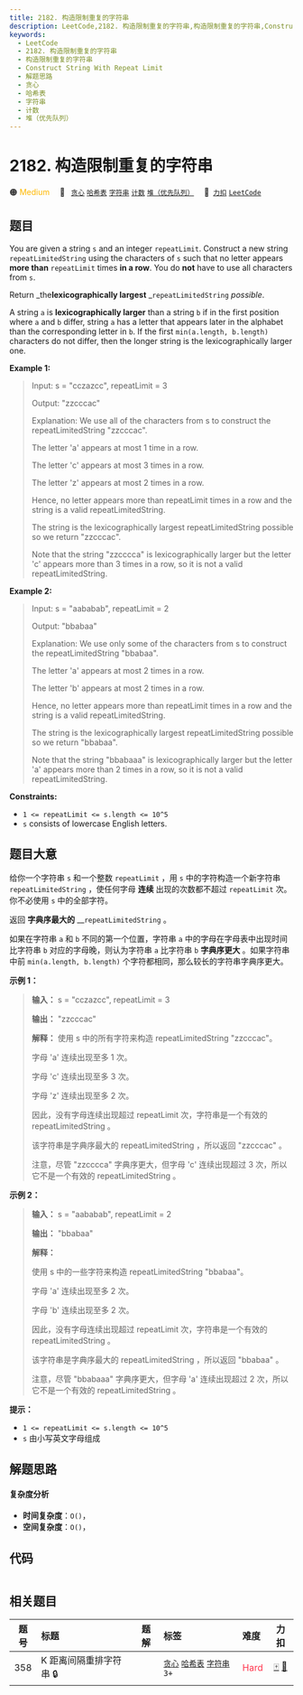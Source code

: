 ```yaml
---
title: 2182. 构造限制重复的字符串
description: LeetCode,2182. 构造限制重复的字符串,构造限制重复的字符串,Construct String With Repeat Limit,解题思路,贪心,哈希表,字符串,计数,堆（优先队列）
keywords:
  - LeetCode
  - 2182. 构造限制重复的字符串
  - 构造限制重复的字符串
  - Construct String With Repeat Limit
  - 解题思路
  - 贪心
  - 哈希表
  - 字符串
  - 计数
  - 堆（优先队列）
---
```


# 2182. 构造限制重复的字符串

🟠 <font color=#ffb800>Medium</font>&emsp; 🔖&ensp; [`贪心`](/tag/greedy.md) [`哈希表`](/tag/hash-table.md) [`字符串`](/tag/string.md) [`计数`](/tag/counting.md) [`堆（优先队列）`](/tag/heap-priority-queue.md)&emsp; 🔗&ensp;[`力扣`](https://leetcode.cn/problems/construct-string-with-repeat-limit) [`LeetCode`](https://leetcode.com/problems/construct-string-with-repeat-limit)

## 题目

You are given a string `s` and an integer `repeatLimit`. Construct a new
string `repeatLimitedString` using the characters of `s` such that no letter
appears **more than** `repeatLimit` times **in a row**. You do **not** have to
use all characters from `s`.

Return _the**lexicographically largest** _`repeatLimitedString` _possible_.

A string `a` is **lexicographically larger** than a string `b` if in the first
position where `a` and `b` differ, string `a` has a letter that appears later
in the alphabet than the corresponding letter in `b`. If the first
`min(a.length, b.length)` characters do not differ, then the longer string is
the lexicographically larger one.



**Example 1:**

> Input: s = "cczazcc", repeatLimit = 3
> 
> Output: "zzcccac"
> 
> Explanation: We use all of the characters from s to construct the repeatLimitedString "zzcccac".
> 
> The letter 'a' appears at most 1 time in a row.
> 
> The letter 'c' appears at most 3 times in a row.
> 
> The letter 'z' appears at most 2 times in a row.
> 
> Hence, no letter appears more than repeatLimit times in a row and the string is a valid repeatLimitedString.
> 
> The string is the lexicographically largest repeatLimitedString possible so we return "zzcccac".
> 
> Note that the string "zzcccca" is lexicographically larger but the letter 'c' appears more than 3 times in a row, so it is not a valid repeatLimitedString.

**Example 2:**

> Input: s = "aababab", repeatLimit = 2
> 
> Output: "bbabaa"
> 
> Explanation: We use only some of the characters from s to construct the repeatLimitedString "bbabaa". 
> 
> The letter 'a' appears at most 2 times in a row.
> 
> The letter 'b' appears at most 2 times in a row.
> 
> Hence, no letter appears more than repeatLimit times in a row and the string is a valid repeatLimitedString.
> 
> The string is the lexicographically largest repeatLimitedString possible so we return "bbabaa".
> 
> Note that the string "bbabaaa" is lexicographically larger but the letter 'a' appears more than 2 times in a row, so it is not a valid repeatLimitedString.

**Constraints:**

  * `1 <= repeatLimit <= s.length <= 10^5`
  * `s` consists of lowercase English letters.


## 题目大意

给你一个字符串 `s` 和一个整数 `repeatLimit` ，用 `s` 中的字符构造一个新字符串 `repeatLimitedString`
，使任何字母 **连续** 出现的次数都不超过 `repeatLimit` 次。你不必使用 `s` 中的全部字符。

返回 **字典序最大的** __`repeatLimitedString` 。

如果在字符串 `a` 和 `b` 不同的第一个位置，字符串 `a` 中的字母在字母表中出现时间比字符串 `b` 对应的字母晚，则认为字符串 `a` 比字符串
`b` **字典序更大** 。如果字符串中前 `min(a.length, b.length)` 个字符都相同，那么较长的字符串字典序更大。



**示例 1：**

> 
> 
> 
> 
> 
> **输入：** s = "cczazcc", repeatLimit = 3
> 
> **输出：** "zzcccac"
> 
> **解释：** 使用 s 中的所有字符来构造 repeatLimitedString "zzcccac"。
> 
> 字母 'a' 连续出现至多 1 次。
> 
> 字母 'c' 连续出现至多 3 次。
> 
> 字母 'z' 连续出现至多 2 次。
> 
> 因此，没有字母连续出现超过 repeatLimit 次，字符串是一个有效的 repeatLimitedString 。
> 
> 该字符串是字典序最大的 repeatLimitedString ，所以返回 "zzcccac" 。
> 
> 注意，尽管 "zzcccca" 字典序更大，但字母 'c' 连续出现超过 3 次，所以它不是一个有效的 repeatLimitedString 。
> 
> 

**示例 2：**

> 
> 
> 
> 
> 
> **输入：** s = "aababab", repeatLimit = 2
> 
> **输出：** "bbabaa"
> 
> **解释：**
> 
> 使用 s 中的一些字符来构造 repeatLimitedString "bbabaa"。 
> 
> 字母 'a' 连续出现至多 2 次。 
> 
> 字母 'b' 连续出现至多 2 次。 
> 
> 因此，没有字母连续出现超过 repeatLimit 次，字符串是一个有效的 repeatLimitedString 。 
> 
> 该字符串是字典序最大的 repeatLimitedString ，所以返回 "bbabaa" 。 
> 
> 注意，尽管 "bbabaaa" 字典序更大，但字母 'a' 连续出现超过 2 次，所以它不是一个有效的 repeatLimitedString 。
> 
> 



**提示：**

  * `1 <= repeatLimit <= s.length <= 10^5`
  * `s` 由小写英文字母组成


## 解题思路

#### 复杂度分析

- **时间复杂度**：`O()`，
- **空间复杂度**：`O()`，

## 代码

```javascript

```

## 相关题目

<!-- prettier-ignore -->
| 题号 | 标题 | 题解 | 标签 | 难度 | 力扣 |
| :------: | :------ | :------: | :------ | :------ | :------: |
| 358 | K 距离间隔重排字符串 🔒 |  |  [`贪心`](/tag/greedy.md) [`哈希表`](/tag/hash-table.md) [`字符串`](/tag/string.md) `3+` | <font color=#ff334b>Hard</font> | [🀄️](https://leetcode.cn/problems/rearrange-string-k-distance-apart) [🔗](https://leetcode.com/problems/rearrange-string-k-distance-apart) |